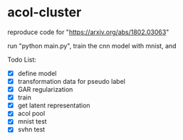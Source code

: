 # acol-cluster
reproduce code for "https://arxiv.org/abs/1802.03063"



run "python main.py", train the cnn model with mnist, and 

Todo List:

- [x] define model
- [x] transformation data for pseudo label
- [x] GAR regularization
- [x] train
- [x] get latent representation
- [x] acol pool
- [x] mnist test
- [x] svhn test